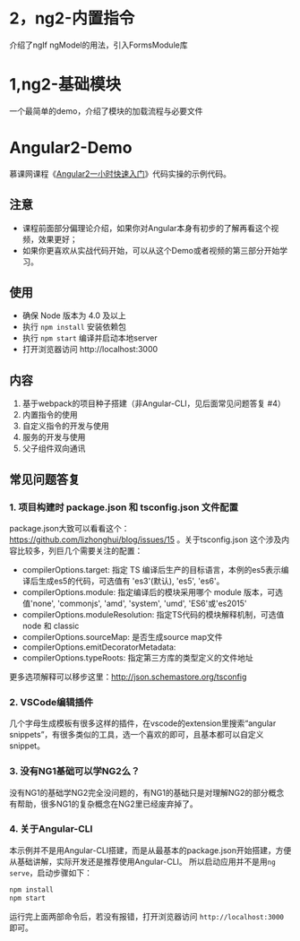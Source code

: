 # 2，ng2-内置指令
介绍了ngIf ngModel的用法，引入FormsModule库

# 1,ng2-基础模块
一个最简单的demo，介绍了模块的加载流程与必要文件

# Angular2-Demo
慕课网课程《[Angular2一小时快速入门](http://www.imooc.com/learn/789)》代码实操的示例代码。

## 注意
- 课程前面部分偏理论介绍，如果你对Angular本身有初步的了解再看这个视频，效果更好；
- 如果你更喜欢从实战代码开始，可以从这个Demo或者视频的第三部分开始学习。


## 使用
- 确保 Node 版本为 4.0 及以上
- 执行 `npm install` 安装依赖包
- 执行 `npm start` 编译并启动本地server
- 打开浏览器访问 http://localhost:3000 

## 内容
1. 基于webpack的项目种子搭建（非Angular-CLI，见后面常见问题答复 #4）
2. 内置指令的使用
3. 自定义指令的开发与使用
4. 服务的开发与使用
5. 父子组件双向通讯

## 常见问题答复
### 1. 项目构建时 package.json 和 tsconfig.json 文件配置
package.json大致可以看看这个：https://github.com/lizhonghui/blog/issues/15 。关于tsconfig.json 这个涉及内容比较多，列巨几个需要关注的配置：
- compilerOptions.target: 指定 TS 编译后生产的目标语言，本例的es5表示编译后生成es5的代码，可选值有 'es3'(默认), 'es5', 'es6'。
- compilerOptions.module: 指定编译后的模块采用哪个 module 版本，可选值'none', 'commonjs', 'amd', 'system', 'umd', 'ES6'或'es2015'
- compilerOptions.moduleResolution: 指定TS代码的模块解释机制，可选值 node 和 classic
- compilerOptions.sourceMap: 是否生成source map文件
- compilerOptions.emitDecoratorMetadata: 
- compilerOptions.typeRoots: 指定第三方库的类型定义的文件地址

更多选项解释可以移步这里：http://json.schemastore.org/tsconfig

### 2. VSCode编辑插件
几个字母生成模板有很多这样的插件，在vscode的extension里搜索“angular snippets”，有很多类似的工具，选一个喜欢的即可，且基本都可以自定义snippet。

### 3. 没有NG1基础可以学NG2么？
没有NG1的基础学NG2完全没问题的，有NG1的基础只是对理解NG2的部分概念有帮助，很多NG1的复杂概念在NG2里已经废弃掉了。

### 4. 关于Angular-CLI
本示例并不是用Angular-CLI搭建，而是从最基本的package.json开始搭建，方便从基础讲解，实际开发还是推荐使用Angular-CLI。
所以启动应用并不是用`ng serve`，启动步骤如下：
```bash
npm install
npm start
```
运行完上面两部命令后，若没有报错，打开浏览器访问 `http://localhost:3000` 即可。
